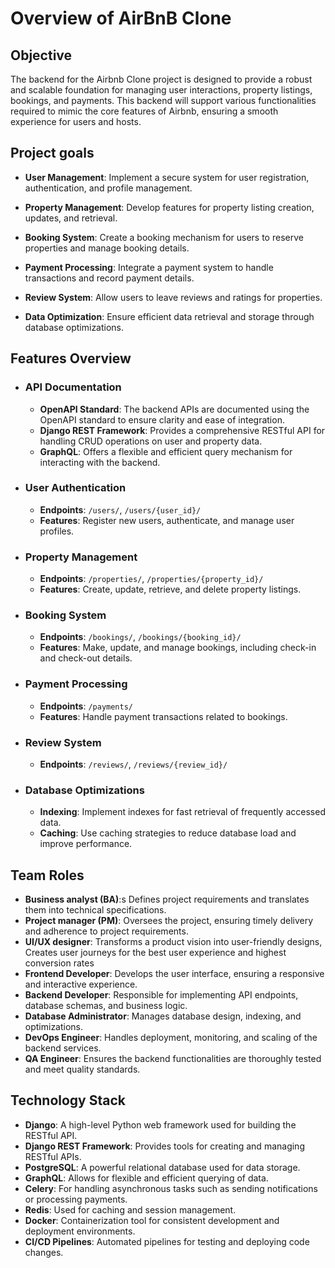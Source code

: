 # Overview of AirBnB Clone
## Objective
   The backend for the Airbnb Clone project is designed to provide a robust and scalable foundation for managing user interactions, property listings, bookings, and payments. This backend will support various functionalities required to mimic the core features of Airbnb, ensuring a smooth experience for users and hosts.
## Project goals
   - **User Management**: Implement a secure system for user registration, authentication, and profile management.

   - **Property Management**: Develop features for property listing creation, updates, and retrieval.

   - **Booking System**: Create a booking mechanism for users to reserve properties and manage booking details.

   - **Payment Processing**: Integrate a payment system to handle transactions and record payment details.

   - **Review System**: Allow users to leave reviews and ratings for properties.

   - **Data Optimization**: Ensure efficient data retrieval and storage through database optimizations.


## Features Overview
- ### API Documentation
    - **OpenAPI Standard**: The backend APIs are documented using the OpenAPI standard to ensure clarity and ease of integration.
    - **Django REST Framework**: Provides a comprehensive RESTful API for handling CRUD operations on user and property data.
    - **GraphQL**: Offers a flexible and efficient query mechanism for interacting with the backend.
- ### User Authentication
    - **Endpoints**: `/users/`, `/users/{user_id}/`
    - **Features**: Register new users, authenticate, and manage user profiles.

- ### Property Management
    - **Endpoints**: `/properties/`, `/properties/{property_id}/`
    - **Features**: Create, update, retrieve, and delete property listings.

- ### Booking System
    - **Endpoints**: `/bookings/`, `/bookings/{booking_id}/`
    - **Features**: Make, update, and manage bookings, including check-in and check-out details.

- ### Payment Processing
    - **Endpoints**: `/payments/`
    - **Features**: Handle payment transactions related to bookings.

- ### Review System
    - **Endpoints**: `/reviews/`, `/reviews/{review_id}/`

- ### Database Optimizations
    - **Indexing**: Implement indexes for fast retrieval of frequently accessed data.
    - **Caching**: Use caching strategies to reduce database load and improve performance.

## Team Roles

- **Business analyst (BA)**:s Defines project requirements and translates them into technical specifications.
- **Project manager (PM)**: Oversees the project, ensuring timely delivery and adherence to project requirements.
- **UI/UX designer**: Transforms a product vision into user-friendly designs, Creates user journeys for the best user experience and highest conversion rates
- **Frontend Developer**: Develops the user interface, ensuring a responsive and interactive experience.
- **Backend Developer**: Responsible for implementing API endpoints, database schemas, and business logic.
- **Database Administrator**: Manages database design, indexing, and optimizations.
- **DevOps Engineer**: Handles deployment, monitoring, and scaling of the backend services.
- **QA Engineer**: Ensures the backend functionalities are thoroughly tested and meet quality standards.

## Technology Stack
- **Django**: A high-level Python web framework used for building the RESTful API.
- **Django REST Framework**: Provides tools for creating and managing RESTful APIs.
- **PostgreSQL**: A powerful relational database used for data storage.
- **GraphQL**: Allows for flexible and efficient querying of data.
- **Celery**: For handling asynchronous tasks such as sending notifications or processing payments.
- **Redis**: Used for caching and session management.
- **Docker**: Containerization tool for consistent development and deployment environments.
- **CI/CD Pipelines**: Automated pipelines for testing and deploying code changes.
    